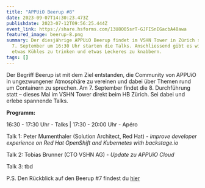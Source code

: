 ```yaml
---
title: "APPUiO Beerup #8"
date: 2023-09-07T14:30:23.473Z
publishdate: 2023-07-12T09:56:25.444Z
event_link: https://share.hsforms.com/13U8O05srT-GJFISnEGacbA48awa
featured_image: beerup-8.png
summary: Der diesjährige APPUiO Beerup findet im VSHN Tower in Zürich statt. Am
  7. September um 16:30 Uhr starten die Talks. Anschliessend gibt es wie üblich
  etwas Kühles zu trinken und etwas Leckeres zu knabbern.
tags: []
---
```

Der Begriff Beerup ist mit dem Ziel entstanden, die Community von APPUiO in ungezwungener Atmosphäre zu vereinen und dabei über Themen rund um Containern zu sprechen. Am 7. September findet die 8. Durchführung statt – dieses Mal im VSHN Tower direkt beim HB Zürich. Sei dabei und erlebe spannende Talks.

**Programm:**

1﻿6:30 - 17:30 Uhr - Talks | 1﻿7:30 - 20:00 Uhr - Apéro

Talk 1: Peter Mumenthaler (Solution Architect, Red Hat) - *improve developer experience on Red Hat OpenShift and Kubernetes with backstage.io*

T﻿alk 2: Tobias Brunner (CTO VSHN AG) - *Update zu APPUiO Cloud*

T﻿alk 3: tbd

P.﻿S. Den Rückblick auf den Beerup #7 findest du [hier](https://www.appuio.ch/blog/2022-11-02-ruckblick-auf-das-beerup-vom-1-november-2022/)